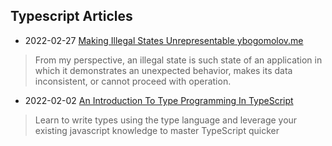 ## Typescript Articles

- 2022-02-27 [Making Illegal States Unrepresentable ybogomolov.me](https://ybogomolov.me/making-illegal-states-unrepresentable/?utm_source=csharpdigest&utm_medium=email&utm_campaign=404)
> From my perspective, an illegal state is such state of an application in which it demonstrates an unexpected behavior, makes its data inconsistent, or cannot proceed with operation.
- 2022-02-02 [An Introduction To Type Programming In TypeScript](https://www.zhenghao.io/posts/type-programming)
> Learn to write types using the type language and leverage your existing javascript knowledge to master TypeScript quicker